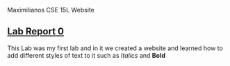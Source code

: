 Maximilianos CSE 15L Website


## [Lab Report 0](lab-report-1-week-0.html)

This Lab was my first lab and in it we created a website and learned how to add different styles of text to it such as *Italics* and **Bold**





